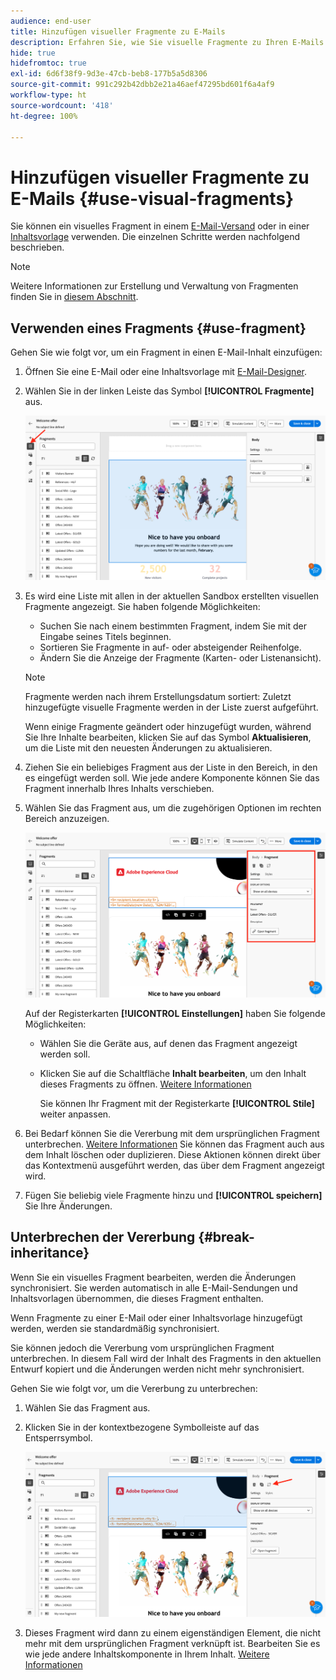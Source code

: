 ```yaml
---
audience: end-user
title: Hinzufügen visueller Fragmente zu E-Mails
description: Erfahren Sie, wie Sie visuelle Fragmente zu Ihren E-Mails hinzufügen
hide: true
hidefromtoc: true
exl-id: 6d6f38f9-9d3e-47cb-beb8-177b5a5d8306
source-git-commit: 991c292b42dbb2e21a46aef47295bd601f6a4af9
workflow-type: ht
source-wordcount: '418'
ht-degree: 100%

---
```


# Hinzufügen visueller Fragmente zu E-Mails {#use-visual-fragments}

Sie können ein visuelles Fragment in einem [E-Mail-Versand](get-started-email-designer.md) oder in einer [Inhaltsvorlage](use-email-templates.md) verwenden. Die einzelnen Schritte werden nachfolgend beschrieben.


>[!NOTE]
>
>Weitere Informationen zur Erstellung und Verwaltung von Fragmenten finden Sie in [diesem Abschnitt](fragments.md).


## Verwenden eines Fragments {#use-fragment}

Gehen Sie wie folgt vor, um ein Fragment in einen E-Mail-Inhalt einzufügen:

1. Öffnen Sie eine E-Mail oder eine Inhaltsvorlage mit [E-Mail-Designer](get-started-email-designer.md).

1. Wählen Sie in der linken Leiste das Symbol **[!UICONTROL Fragmente]** aus.

   ![](assets/fragments-in-designer.png)

1. Es wird eine Liste mit allen in der aktuellen Sandbox erstellten visuellen Fragmente angezeigt. Sie haben folgende Möglichkeiten:

   * Suchen Sie nach einem bestimmten Fragment, indem Sie mit der Eingabe seines Titels beginnen.
   * Sortieren Sie Fragmente in auf- oder absteigender Reihenfolge.
   * Ändern Sie die Anzeige der Fragmente (Karten- oder Listenansicht).

   >[!NOTE]
   >
   >Fragmente werden nach ihrem Erstellungsdatum sortiert: Zuletzt hinzugefügte visuelle Fragmente werden in der Liste zuerst aufgeführt.

   Wenn einige Fragmente geändert oder hinzugefügt wurden, während Sie Ihre Inhalte bearbeiten, klicken Sie auf das Symbol **Aktualisieren**, um die Liste mit den neuesten Änderungen zu aktualisieren.

1. Ziehen Sie ein beliebiges Fragment aus der Liste in den Bereich, in den es eingefügt werden soll. Wie jede andere Komponente können Sie das Fragment innerhalb Ihres Inhalts verschieben.

1. Wählen Sie das Fragment aus, um die zugehörigen Optionen im rechten Bereich anzuzeigen.

   ![](assets/fragment-right-pane.png)

   Auf der Registerkarten **[!UICONTROL Einstellungen]** haben Sie folgende Möglichkeiten:

   * Wählen Sie die Geräte aus, auf denen das Fragment angezeigt werden soll.
   * Klicken Sie auf die Schaltfläche **Inhalt bearbeiten**, um den Inhalt dieses Fragments zu öffnen. [Weitere Informationen](../email/fragments.md#edit-fragments)

     Sie können Ihr Fragment mit der Registerkarte **[!UICONTROL Stile]** weiter anpassen.

1. Bei Bedarf können Sie die Vererbung mit dem ursprünglichen Fragment unterbrechen. [Weitere Informationen](#break-inheritance)
Sie können das Fragment auch aus dem Inhalt löschen oder duplizieren. Diese Aktionen können direkt über das Kontextmenü ausgeführt werden, das über dem Fragment angezeigt wird.

1. Fügen Sie beliebig viele Fragmente hinzu und **[!UICONTROL speichern]** Sie Ihre Änderungen.

## Unterbrechen der Vererbung {#break-inheritance}

Wenn Sie ein visuelles Fragment bearbeiten, werden die Änderungen synchronisiert. Sie werden automatisch in alle E-Mail-Sendungen und Inhaltsvorlagen übernommen, die dieses Fragment enthalten.

Wenn Fragmente zu einer E-Mail oder einer Inhaltsvorlage hinzugefügt werden, werden sie standardmäßig synchronisiert.

Sie können jedoch die Vererbung vom ursprünglichen Fragment unterbrechen. In diesem Fall wird der Inhalt des Fragments in den aktuellen Entwurf kopiert und die Änderungen werden nicht mehr synchronisiert.

Gehen Sie wie folgt vor, um die Vererbung zu unterbrechen:

1. Wählen Sie das Fragment aus.

1. Klicken Sie in der kontextbezogene Symbolleiste auf das Entsperrsymbol.

   ![](assets/fragment-break-inheritance.png)

1. Dieses Fragment wird dann zu einem eigenständigen Element, die nicht mehr mit dem ursprünglichen Fragment verknüpft ist. Bearbeiten Sie es wie jede andere Inhaltskomponente in Ihrem Inhalt. [Weitere Informationen](content-components.md)

